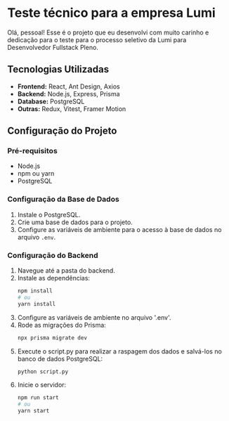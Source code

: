 # Teste técnico para a empresa Lumi

Olá, pessoal! Esse é o projeto que eu desenvolvi com muito carinho e dedicação para o teste para o processo seletivo da Lumi para Desenvolvedor Fullstack Pleno.

## Tecnologias Utilizadas

- **Frontend:** React, Ant Design, Axios
- **Backend:** Node.js, Express, Prisma
- **Database:** PostgreSQL
- **Outras:** Redux, Vitest, Framer Motion

## Configuração do Projeto

### Pré-requisitos

- Node.js
- npm ou yarn
- PostgreSQL

### Configuração da Base de Dados

1. Instale o PostgreSQL.
2. Crie uma base de dados para o projeto.
3. Configure as variáveis de ambiente para o acesso à base de dados no arquivo `.env`.

### Configuração do Backend

1. Navegue até a pasta do backend.
2. Instale as dependências:
   ```bash
   npm install
   # ou
   yarn install
3. Configure as variáveis de ambiente no arquivo '.env'.
4. Rode as migrações do Prisma:
   ```bash
   npx prisma migrate dev
5. Execute o script.py para realizar a raspagem dos dados e salvá-los no banco de dados PostgreSQL:
   ```bash
   python script.py
6. Inicie o servidor:
   ```bash
   npm run start
   # ou
   yarn start
   

